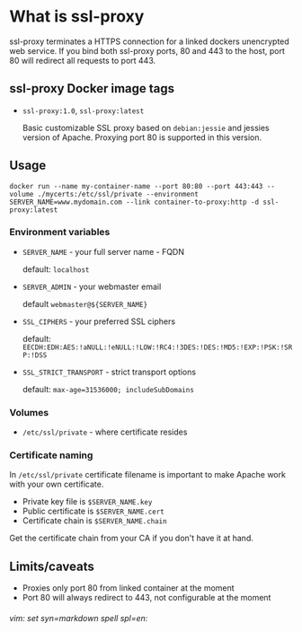 # What is ssl-proxy

ssl-proxy terminates a HTTPS connection for a linked dockers unencrypted web service. If you bind both ssl-proxy ports, 80 and 443 to the host, port 80 will redirect all requests to port 443. 

## ssl-proxy Docker image tags

* `ssl-proxy:1.0`, `ssl-proxy:latest`

    Basic customizable SSL proxy based on `debian:jessie` and jessies version of Apache. Proxying port 80 is supported in this version.

## Usage

    docker run --name my-container-name --port 80:80 --port 443:443 --volume ./mycerts:/etc/ssl/private --environment SERVER_NAME=www.mydomain.com --link container-to-proxy:http -d ssl-proxy:latest

### Environment variables

* `SERVER_NAME` - your full server name - FQDN

    default: `localhost`

* `SERVER_ADMIN` - your webmaster email 

    default `webmaster@${SERVER_NAME}`

* `SSL_CIPHERS` - your preferred SSL ciphers

    default: `EECDH:EDH:AES:!aNULL:!eNULL:!LOW:!RC4:!3DES:!DES:!MD5:!EXP:!PSK:!SRP:!DSS`

* `SSL_STRICT_TRANSPORT` - strict transport options

    default: `max-age=31536000; includeSubDomains`

### Volumes

* `/etc/ssl/private` - where certificate resides

### Certificate naming

In `/etc/ssl/private` certificate filename is important to make Apache work with your own certificate. 

* Private key file is `$SERVER_NAME.key`
* Public certificate is `$SERVER_NAME.cert`
* Certificate chain is `$SERVER_NAME.chain`

Get the certificate chain from your CA if you don't have it at hand.

## Limits/caveats 

* Proxies only port 80 from linked container at the moment
* Port 80 will always redirect to 443, not configurable at the moment

###### vim: set syn=markdown spell spl=en:
